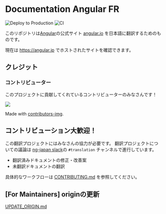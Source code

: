 # Documentation Angular FR

![Deploy to Production](https://github.com/angular/angular-ja/actions/workflows/deploy-production.yml/badge.svg)
![CI](https://github.com/angular/angular-ja/workflows/build-and-test/badge.svg)

このリポジトリは[Angular](https://github.com/angular/angular)の公式サイト [angular.io](https://angular.io) を日本語に翻訳するためのものです。

現在は https://angular.jp でホストされたサイトを確認できます。

## クレジット

### コントリビューター

このプロジェクトに貢献してくれているコントリビューターのみなさんです！

<a href="https://github.com/angular/angular-ja/graphs/contributors">
  <img src="https://contributors-img.web.app/image?repo=angular/angular-ja" />
</a>

Made with [contributors-img](https://contrib.rocks).


## コントリビューション大歓迎！

この翻訳プロジェクトにはみなさんの協力が必要です。
翻訳プロジェクトについての議論は [ng-japan slack](http://slack-invite.ngjapan.org)の `#translation` チャンネルで進行しています。

- 翻訳済みドキュメントの修正・改善案
- 未翻訳ドキュメントの翻訳

具体的なワークフローは [CONTRIBUTING.md](./CONTRIBUTING.md) を参照してください。


## [For Maintainers] originの更新

[UPDATE_ORIGIN.md](UPDATE_ORIGIN.md)
